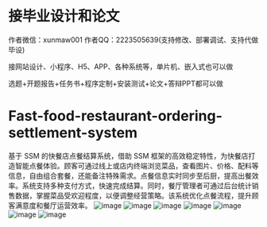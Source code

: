# 接毕业设计和论文
作者微信：xunmaw001  作者QQ：2223505639(支持修改、部署调试、支持代做毕设)

接网站设计、小程序、H5、APP、各种系统等，单片机、嵌入式也可以做

选题+开题报告+任务书+程序定制+安装测试+论文+答辩PPT都可以做
# Fast-food-restaurant-ordering-settlement-system
基于 SSM 的快餐店点餐结算系统，借助 SSM 框架的高效稳定特性，为快餐店打造智能点餐体验。顾客可通过线上或店内终端浏览菜品，查看图片、价格、配料等信息，自由组合套餐，还能备注特殊需求。点餐信息实时同步至后厨，提高出餐效率。系统支持多种支付方式，快速完成结算。同时，餐厅管理者可通过后台统计销售数据，掌握菜品受欢迎程度，以便调整经营策略。该系统优化点餐流程，提升顾客满意度和餐厅运营效率。 
![image](https://github.com/user-attachments/assets/b166a11b-9fb7-400e-909a-6fc3bb73be3d)
![image](https://github.com/user-attachments/assets/bf1471e2-0b0b-4cd4-8aaa-5ce388da6666)
![image](https://github.com/user-attachments/assets/9e05420e-450d-4a22-b862-6d4ee6de5915)
![image](https://github.com/user-attachments/assets/882175f6-39d4-42a8-b7af-3bf1cdb71fd6)
![image](https://github.com/user-attachments/assets/7026fb24-dfd0-4814-ad3c-eb0653a1715b)
![image](https://github.com/user-attachments/assets/6c8c90b8-17b6-4598-b5ca-0a5d074b4b1e)
![image](https://github.com/user-attachments/assets/0d5db29d-1a1e-4ca4-a4a9-693253b3462a)
